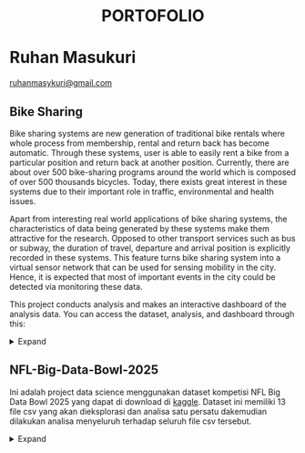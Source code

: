 # <p align="center"> PORTOFOLIO</p>

# Ruhan Masukuri
ruhanmasykuri@gmail.com

## Bike Sharing
Bike sharing systems are new generation of traditional bike rentals where whole process from membership, rental and return 
back has become automatic. Through these systems, user is able to easily rent a bike from a particular position and return 
back at another position. Currently, there are about over 500 bike-sharing programs around the world which is composed of 
over 500 thousands bicycles. Today, there exists great interest in these systems due to their important role in traffic, 
environmental and health issues. 

Apart from interesting real world applications of bike sharing systems, the characteristics of data being generated by
these systems make them attractive for the research. Opposed to other transport services such as bus or subway, the duration
of travel, departure and arrival position is explicitly recorded in these systems. This feature turns bike sharing system into
a virtual sensor network that can be used for sensing mobility in the city. Hence, it is expected that most of important
events in the city could be detected via monitoring these data.

This project conducts analysis and makes an interactive dashboard of the analysis data. You can access the dataset, analysis, and dashboard through this: 
<details>
  <summary>Expand</summary>
  
  ### [Dataset](https://github.com/hanru789/bike_sharing/tree/main/bike_sharing_dataset)
  ### [Analysis](https://github.com/hanru789/bike_sharing/blob/main/Proyek%20Analisis%20Data.ipynb)
  ### [Dashboard](https://bikesharing-s9xhfypjcgcng7yemj6hpq.streamlit.app/)
</details>

## NFL-Big-Data-Bowl-2025
Ini adalah project data science menggunakan dataset kompetisi NFL Big Data Bowl 2025 yang dapat di download di [kaggle](https://www.kaggle.com/competitions/nfl-big-data-bowl-2025/data?select=games.csv).
Dataset ini memiliki 13 file csv yang akan dieksplorasi dan analisa satu persatu dakemudian dilakukan analisa menyeluruh terhadap seluruh file csv tersebut.
<details>
  <summary>Expand</summary>
	
  ### [games.csv](https://github.com/hanru789/NFL-Big-Data-Bowl-2025/blob/main/about-games.ipynb)

	### player_play.csv

	### players.csv

	### plays.csv

	### tracking_week_1.csv

	### tracking_week_2.csv

	### tracking_week_3.csv

	### tracking_week_4.csv

	### tracking_week_5.csv

	### tracking_week_6.csv

	### tracking_week_7.csv

	### tracking_week_8.csv

	### tracking_week_9.csv

	### Conclution
 </details>
